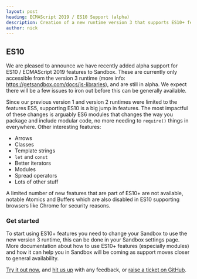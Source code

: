 ```yaml
---
layout: post
heading: ECMAScript 2019 / ES10 Support (alpha)
description: Creation of a new runtime version 3 that supports ES10+ features, fat arrows, modules and all the good stuff!
author: nick
---
```


## ES10

We are pleased to announce we have recently added alpha support for ES10 / ECMAScript 2019 features to Sandbox. These are currently only accessible from the version 3 runtime (more info: https://getsandbox.com/docs/js-libraries), and are still in alpha. We expect there will be a few issues to iron out before this can be generally available.

Since our previous version 1 and version 2 runtimes were limited to the features ES5, supporting ES10 is a big jump in features. The most impactful of these changes is arguably ES6 modules that changes the way you package and include modular code, no more needing to `require()` things in everywhere. Other interesting features:

- Arrows
- Classes
- Template strings
- `let` and `const`
- Better iterators
- Modules
- Spread operators
- Lots of other stuff

A limited number of new features that are part of ES10+ are not available, notable Atomics and Buffers which are also disabled in ES10 supporting browsers like Chrome for security reasons.

### Get started

To start using ES10+ features you need to change your Sandbox to use the new version 3 runtime, this can be done in your Sandbox settings page. More documentation about how to use ES10+ features (especially modules) and how it can help you in Sandbox will be coming as support moves closer to general availability.

[Try it out now](https://getsandbox.com), and [hit us up](https://twitter.com/_getsandbox) with any feedback, or [raise a ticket on GitHub](https://github.com/getsandbox/feedback/issues).
